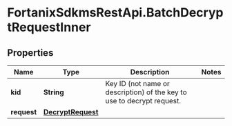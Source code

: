 # FortanixSdkmsRestApi.BatchDecryptRequestInner

## Properties
Name | Type | Description | Notes
------------ | ------------- | ------------- | -------------
**kid** | **String** | Key ID (not name or description) of the key to use to decrypt request.  | 
**request** | [**DecryptRequest**](DecryptRequest.md) |  | 


